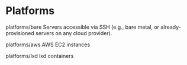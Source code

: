 Platforms
=========

platforms/bare
  Servers accessible via SSH (e.g., bare metal, or already-provisioned
  servers on any cloud provider).

platforms/aws
  AWS EC2 instances

platforms/lxd
  lxd containers
